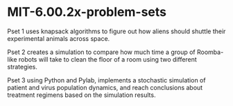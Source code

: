 # MIT-6.00.2x-problem-sets

Pset 1 uses knapsack algorithms to figure out how aliens should shuttle their experimental animals across space.

Pset 2 creates a simulation to compare how much time a group of Roomba-like robots will take to clean the floor of a room using two different strategies.

Pset 3 using Python and Pylab, implements a stochastic simulation of patient and virus population dynamics, and reach conclusions about treatment regimens based on the simulation results.
